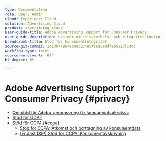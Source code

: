 ```yaml
---
type: Documentation
role: User, Admin
cloud: Experience Cloud
solution: Advertising Cloud
product: advertising cloud
user-guide-title: Adobe Advertising Support for Consumer Privacy
user-guide-description: Läs mer om de säkerhets- och integritetskontroller som Adobe Advertising erbjuder för att hjälpa annonsörskunder att följa konsumentsekretesslagstiftningen.
breadcrumb-title: Stöd för konsumentintegritet
source-git-commit: 1c13874967ec4ad264e5fa6a5e0dfeb6120f53cc
workflow-type: tm+mt
source-wordcount: '64'
ht-degree: 0%

---
```



# Adobe Advertising Support for Consumer Privacy {#privacy}

+ [Om stöd för Adobe-annonsering för konsumentsekretess](/help/privacy/home.md)
+ [Stöd för GDPR](/help/privacy/advertising-gdpr.md)
+ Stöd för CCPA {#ccpa}
   + [Stöd för CCPA: Åtkomst och borttagning av konsumentdata](/help/privacy/ccpa-access-delete.md)
   + [(Endast DSP) Stöd för CCPA: Konsumentavskrivning](/help/privacy/ccpa-opt-out-of-sale.md)
